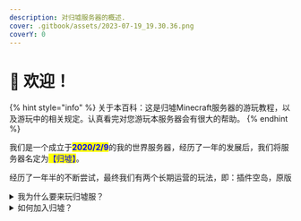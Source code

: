 ```yaml
---
description: 对归墟服务器的概述.
cover: .gitbook/assets/2023-07-19_19.30.36.png
coverY: 0
---
```


# 👋 欢迎！

{% hint style="info" %}
关于本百科：这是归墟Minecraft服务器的游玩教程，以及游玩中的相关规定。认真看完对您游玩本服务器会有很大的帮助。
{% endhint %}

我们是一个成立于<mark style="color:blue;">**2020/2/9**</mark>的我的世界服务器，经历了一年的发展后，我们将服务器名定为<mark style="color:blue;">【归墟】</mark>。

经历了一年半的不断尝试，最终我们有两个长期运营的玩法，即：插件空岛，原版

<details>

<summary>我为什么要来玩归墟服？</summary>

我们是新生的服务器，管理更加活跃。虽在内容的丰富程度上不及其他服务器，但更新频率相对较快。且我们一直在探索新的运营方式，将玩家体验视作第一目标。

</details>

<details>

<summary>如何加入归墟？</summary>

您可以使用正版或者皮肤站登录我们的服务器。

离线无法直接进入我们的服务器，但我们提供皮肤站外置登录。

目的是限制账号的数量，以让所有玩家都获得更好的游戏体验。

</details>
